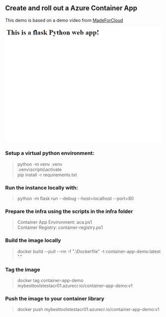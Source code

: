 ## Create and roll out a Azure Container App 
This demo is based on a demo video from [MadeForCloud](https://www.youtube.com/watch?v=eYUsR4j7-kA)

![image info](./docs/impression.png)

### Setup a virtual python environment: 
> python -m venv .venv  
> .venv\scripts\activate  
> pip install -r requirements.txt  

### Run the instance locally with:
>python -m flask run --debug --host=localhost --port=80  

### Prepare the infra using the scripts in the infra folder
> Container App Environment: aca.ps1  
> Container Registry: container-registry.ps1

### Build the image locally
>docker build --pull --rm -f ".\Dockerfile" -t container-app-demo:latest "."

### Tag the image
>docker tag container-app-demo mybesttoolstestacr01.azurecr.io/container-app-demo:v1

### Push the image to your container library
>docker push mybesttoolstestacr01.azurecr.io/container-app-demo:v1


